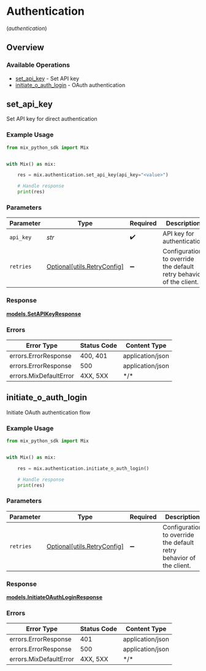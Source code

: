 # Authentication
(*authentication*)

## Overview

### Available Operations

* [set_api_key](#set_api_key) - Set API key
* [initiate_o_auth_login](#initiate_o_auth_login) - OAuth authentication

## set_api_key

Set API key for direct authentication

### Example Usage

<!-- UsageSnippet language="python" operationID="setApiKey" method="post" path="/api/auth/apikey" -->
```python
from mix_python_sdk import Mix


with Mix() as mix:

    res = mix.authentication.set_api_key(api_key="<value>")

    # Handle response
    print(res)

```

### Parameters

| Parameter                                                           | Type                                                                | Required                                                            | Description                                                         |
| ------------------------------------------------------------------- | ------------------------------------------------------------------- | ------------------------------------------------------------------- | ------------------------------------------------------------------- |
| `api_key`                                                           | *str*                                                               | :heavy_check_mark:                                                  | API key for authentication                                          |
| `retries`                                                           | [Optional[utils.RetryConfig]](../../models/utils/retryconfig.md)    | :heavy_minus_sign:                                                  | Configuration to override the default retry behavior of the client. |

### Response

**[models.SetAPIKeyResponse](../../models/setapikeyresponse.md)**

### Errors

| Error Type             | Status Code            | Content Type           |
| ---------------------- | ---------------------- | ---------------------- |
| errors.ErrorResponse   | 400, 401               | application/json       |
| errors.ErrorResponse   | 500                    | application/json       |
| errors.MixDefaultError | 4XX, 5XX               | \*/\*                  |

## initiate_o_auth_login

Initiate OAuth authentication flow

### Example Usage

<!-- UsageSnippet language="python" operationID="initiateOAuthLogin" method="post" path="/api/auth/login" -->
```python
from mix_python_sdk import Mix


with Mix() as mix:

    res = mix.authentication.initiate_o_auth_login()

    # Handle response
    print(res)

```

### Parameters

| Parameter                                                           | Type                                                                | Required                                                            | Description                                                         |
| ------------------------------------------------------------------- | ------------------------------------------------------------------- | ------------------------------------------------------------------- | ------------------------------------------------------------------- |
| `retries`                                                           | [Optional[utils.RetryConfig]](../../models/utils/retryconfig.md)    | :heavy_minus_sign:                                                  | Configuration to override the default retry behavior of the client. |

### Response

**[models.InitiateOAuthLoginResponse](../../models/initiateoauthloginresponse.md)**

### Errors

| Error Type             | Status Code            | Content Type           |
| ---------------------- | ---------------------- | ---------------------- |
| errors.ErrorResponse   | 401                    | application/json       |
| errors.ErrorResponse   | 500                    | application/json       |
| errors.MixDefaultError | 4XX, 5XX               | \*/\*                  |